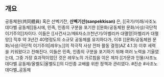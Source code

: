 ## 개요
공동체원(共同體員) 혹은 산벡기잔, **산벡기산(sanpekkisan)** 은, [[국가/미래/사조노데다벨 공동체]]동시에, 민족, 인종의 구분을 포기한 [[문화/공동체원 문화/사상/극단적 이기주의]]자이다. 이들은 [[사건사고/제6자소크천년기/아벨리카 대멸망|아벨리카 대멸망]] 직후 약 3년간 40명정도의 소규모 공동체를 유지하다가, 이후 [[문화/공동체원 문화/사상/극단적 이기주의|레우노]]의 적극적 사상 전파 활동 결정(AZ 4.1.3) 이후 세력을 키워왔다고 전해진다. 이들은 민족, 인종의 구분을 포기하기 위해 여러 노력을 기울였는데, 그중 가장 효과적이었던 것은 레우노의 가르침을 이은 제자 [[가문과 인물/사조노데다벨 공동체/올벨도|올벨도]]의 다인종 교배를 위한 정책과 관리였다.
#진순 #사조노데다벨_공동체